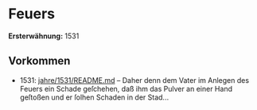 # Feuers

**Ersterwähnung:** 1531

## Vorkommen
- 1531: [jahre/1531/README.md](../jahre/1531/README.md) – Daher denn dem Vater im Anlegen des
Feuers ein Schade geſchehen, daß ihm das Pulver an
einer Hand geſtoßen und er ſolhen Schaden in der Stad...
